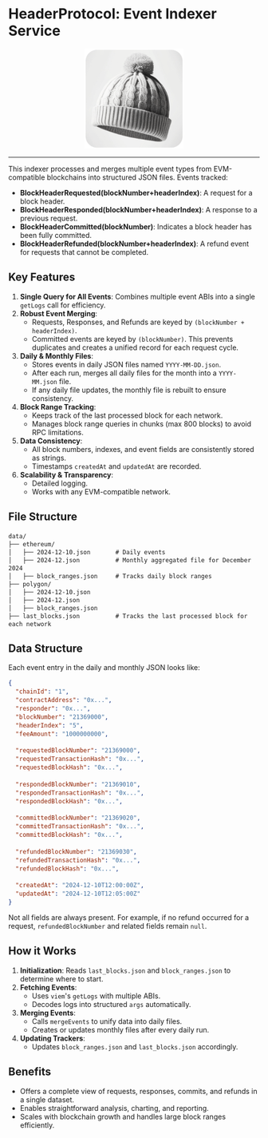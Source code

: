 # HeaderProtocol: Event Indexer Service

<div style="text-align:center" align="center">
    <img src="https://raw.githubusercontent.com/headerprotocol/headerprotocol/master/logo.png" width="200">
</div>

---

This indexer processes and merges multiple event types from EVM-compatible blockchains into structured JSON files. Events tracked:

- **BlockHeaderRequested(blockNumber+headerIndex)**: A request for a block header.
- **BlockHeaderResponded(blockNumber+headerIndex)**: A response to a previous request.
- **BlockHeaderCommitted(blockNumber)**: Indicates a block header has been fully committed.
- **BlockHeaderRefunded(blockNumber+headerIndex)**: A refund event for requests that cannot be completed.

## Key Features

1. **Single Query for All Events**: Combines multiple event ABIs into a single `getLogs` call for efficiency.
2. **Robust Event Merging**:
   - Requests, Responses, and Refunds are keyed by `(blockNumber + headerIndex)`.
   - Committed events are keyed by `(blockNumber)`.
     This prevents duplicates and creates a unified record for each request cycle.
3. **Daily & Monthly Files**:
   - Stores events in daily JSON files named `YYYY-MM-DD.json`.
   - After each run, merges all daily files for the month into a `YYYY-MM.json` file.
   - If any daily file updates, the monthly file is rebuilt to ensure consistency.
4. **Block Range Tracking**:
   - Keeps track of the last processed block for each network.
   - Manages block range queries in chunks (max 800 blocks) to avoid RPC limitations.
5. **Data Consistency**:
   - All block numbers, indexes, and event fields are consistently stored as strings.
   - Timestamps `createdAt` and `updatedAt` are recorded.
6. **Scalability & Transparency**:
   - Detailed logging.
   - Works with any EVM-compatible network.

## File Structure

```
data/
├── ethereum/
│   ├── 2024-12-10.json       # Daily events
│   ├── 2024-12.json          # Monthly aggregated file for December 2024
│   ├── block_ranges.json     # Tracks daily block ranges
├── polygon/
│   ├── 2024-12-10.json
│   ├── 2024-12.json
│   ├── block_ranges.json
├── last_blocks.json          # Tracks the last processed block for each network
```

## Data Structure

Each event entry in the daily and monthly JSON looks like:

```json
{
  "chainId": "1",
  "contractAddress": "0x...",
  "responder": "0x...",
  "blockNumber": "21369000",
  "headerIndex": "5",
  "feeAmount": "1000000000",

  "requestedBlockNumber": "21369000",
  "requestedTransactionHash": "0x...",
  "requestedBlockHash": "0x...",

  "respondedBlockNumber": "21369010",
  "respondedTransactionHash": "0x...",
  "respondedBlockHash": "0x...",

  "committedBlockNumber": "21369020",
  "committedTransactionHash": "0x...",
  "committedBlockHash": "0x...",

  "refundedBlockNumber": "21369030",
  "refundedTransactionHash": "0x...",
  "refundedBlockHash": "0x...",

  "createdAt": "2024-12-10T12:00:00Z",
  "updatedAt": "2024-12-10T12:05:00Z"
}
```

Not all fields are always present. For example, if no refund occurred for a request, `refundedBlockNumber` and related fields remain `null`.

## How it Works

1. **Initialization**: Reads `last_blocks.json` and `block_ranges.json` to determine where to start.
2. **Fetching Events**:
   - Uses `viem`'s `getLogs` with multiple ABIs.
   - Decodes logs into structured `args` automatically.
3. **Merging Events**:
   - Calls `mergeEvents` to unify data into daily files.
   - Creates or updates monthly files after every daily run.
4. **Updating Trackers**:
   - Updates `block_ranges.json` and `last_blocks.json` accordingly.

## Benefits

- Offers a complete view of requests, responses, commits, and refunds in a single dataset.
- Enables straightforward analysis, charting, and reporting.
- Scales with blockchain growth and handles large block ranges efficiently.
